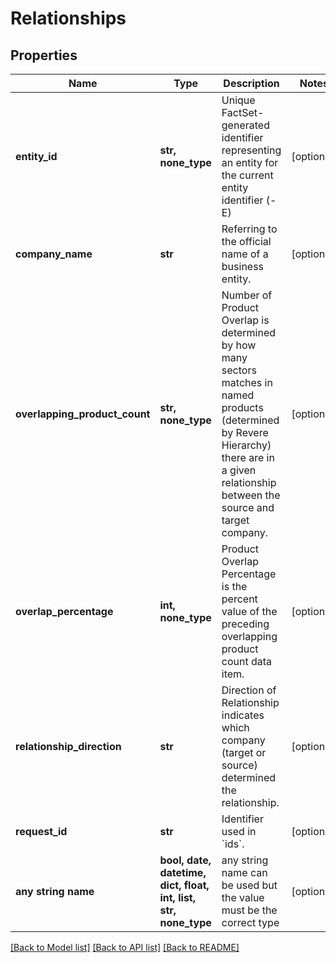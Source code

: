 # Relationships


## Properties
Name | Type | Description | Notes
------------ | ------------- | ------------- | -------------
**entity_id** | **str, none_type** | Unique FactSet-generated identifier representing an entity for the current entity identifier (-E) | [optional] 
**company_name** | **str** | Referring to the official name of a business entity. | [optional] 
**overlapping_product_count** | **str, none_type** | Number of Product Overlap is determined by how many sectors matches in named products (determined by Revere Hierarchy) there are in a given relationship between the source and target company. | [optional] 
**overlap_percentage** | **int, none_type** | Product Overlap Percentage is the percent value of the preceding overlapping product count data item. | [optional] 
**relationship_direction** | **str** | Direction of Relationship indicates which company (target or source) determined the relationship. | [optional] 
**request_id** | **str** | Identifier used in &#x60;ids&#x60;. | [optional] 
**any string name** | **bool, date, datetime, dict, float, int, list, str, none_type** | any string name can be used but the value must be the correct type | [optional]

[[Back to Model list]](../README.md#documentation-for-models) [[Back to API list]](../README.md#documentation-for-api-endpoints) [[Back to README]](../README.md)


